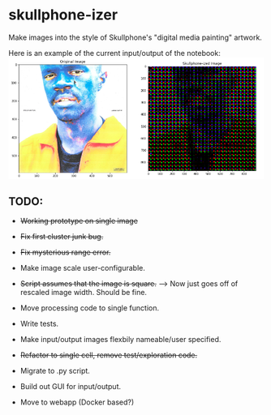 # skullphone-izer
Make images into the style of Skullphone's "digital media painting" artwork.


Here is an example of the current input/output of the notebook:
![Example Output](example_output.PNG)

## TODO:
- ~~Working prototype on single image~~

- ~~Fix first cluster junk bug.~~
- ~~Fix mysterious range error.~~
- Make image scale user-configurable.
- ~~Script assumes that the image is square.~~ --> Now just goes off of rescaled image width. Should be fine.
- Move processing code to single function.
- Write tests.  

- Make input/output images flexbily nameable/user specified.
- ~~Refactor to single cell, remove test/exploration code.~~

- Migrate to .py script.
- Build out GUI for input/output.
- Move to webapp (Docker based?)
